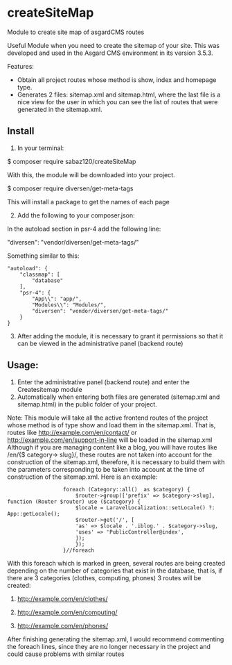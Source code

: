 # createSiteMap
Module to create site map of asgardCMS routes

Useful Module when you need to create the sitemap of your site. This was developed and used in the Asgard CMS environment in its version 3.5.3.

Features:
- Obtain all project routes whose method is show, index and homepage type.
- Generates 2 files: sitemap.xml and sitemap.html, where the last file is a nice view for the user in which you can see the list of routes that were generated in the sitemap.xml.

## Install

1) In your terminal:

  $ composer require sabaz120/createSiteMap

  With this, the module will be downloaded into your project.

  $ composer require diversen/get-meta-tags

  This will install a package to get the names of each page

2) Add the following to your composer.json:

In the autoload section in psr-4 add the following line:

"diversen": "vendor/diversen/get-meta-tags/"

Something similar to this:

    "autoload": {
        "classmap": [
            "database"
        ],
        "psr-4": {
            "App\\": "app/",
            "Modules\\": "Modules/",
            "diversen": "vendor/diversen/get-meta-tags/"
        }
    }
    
3) After adding the module, it is necessary to grant it permissions so that it can be viewed in the administrative panel (backend route)

## Usage:

1) Enter the administrative panel (backend route) and enter the Createsitemap module
2) Automatically when entering both files are generated (sitemap.xml and sitemap.html) in the public folder of your project.

Note: This module will take all the active frontend routes of the project whose method is of type show and load them in the sitemap.xml. That is, routes like http://example.com/en/contact/ or http://example.com/en/support-in-line will be loaded in the sitemap.xml
Although if you are managing content like a blog, you will have routes like /en/{$ category-> slug}/, these routes are not taken into account for the construction of the sitemap.xml, therefore, it is necessary to build them with the parameters corresponding to be taken into account at the time of construction of the sitemap.xml.
Here is an example:
                   
                      foreach (Category::all()  as $category) {
                          $router->group(['prefix' => $category->slug], function (Router $router) use ($category) {
                          $locale = LaravelLocalization::setLocale() ?: App::getLocale();
                          $router->get('/', [
                          'as' => $locale . '.iblog.' . $category->slug,
                          'uses' => 'PublicController@index',
                          ]);
                          });
                      }//foreach
                      
With this foreach which is marked in green, several routes are being created depending on the number of categories that exist in the database, that is, if there are 3 categories (clothes, computing, phones) 3 routes will be created:
1) http://example.com/en/clothes/

2) http://example.com/en/computing/

3) http://example.com/en/phones/

After finishing generating the sitemap.xml, I would recommend commenting the foreach lines, since they are no longer necessary in the project and could cause problems with similar routes
    













